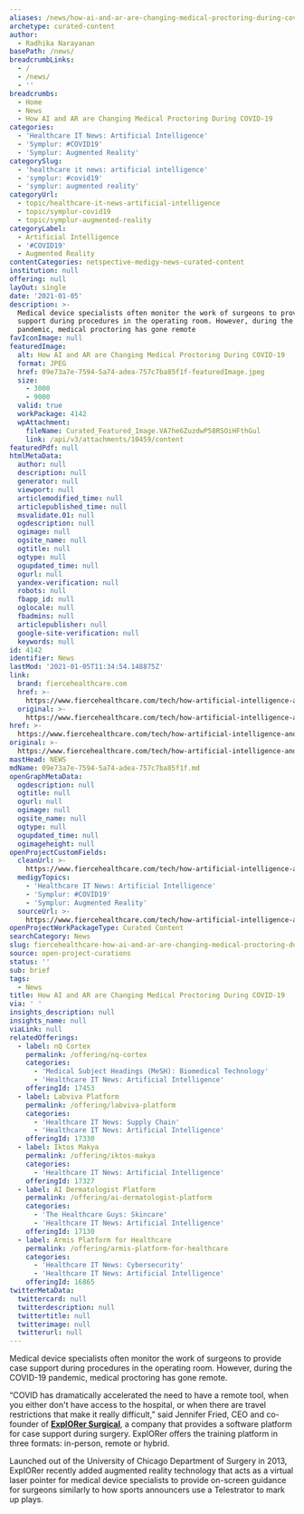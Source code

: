 ```yaml
---
aliases: /news/how-ai-and-ar-are-changing-medical-proctoring-during-covid-19
archetype: curated-content
author:
  - Radhika Narayanan
basePath: /news/
breadcrumbLinks:
  - /
  - /news/
  - ''
breadcrumbs:
  - Home
  - News
  - How AI and AR are Changing Medical Proctoring During COVID-19
categories:
  - 'Healthcare IT News: Artificial Intelligence'
  - 'Symplur: #COVID19'
  - 'Symplur: Augmented Reality'
categorySlug:
  - 'healthcare it news: artificial intelligence'
  - 'symplur: #covid19'
  - 'symplur: augmented reality'
categoryUrl:
  - topic/healthcare-it-news-artificial-intelligence
  - topic/symplur-covid19
  - topic/symplur-augmented-reality
categoryLabel:
  - Artificial Intelligence
  - '#COVID19'
  - Augmented Reality
contentCategories: netspective-medigy-news-curated-content
institution: null
offering: null
layOut: single
date: '2021-01-05'
description: >-
  Medical device specialists often monitor the work of surgeons to provide case
  support during procedures in the operating room. However, during the COVID-19
  pandemic, medical proctoring has gone remote
favIconImage: null
featuredImage:
  alt: How AI and AR are Changing Medical Proctoring During COVID-19
  format: JPEG
  href: 09e73a7e-7594-5a74-adea-757c7ba85f1f-featuredImage.jpeg
  size:
    - 3000
    - 9000
  valid: true
  workPackage: 4142
  wpAttachment:
    fileName: Curated_Featured_Image.VA7he6ZuzdwP58RSOiHFthGul
    link: /api/v3/attachments/10459/content
featuredPdf: null
htmlMetaData:
  author: null
  description: null
  generator: null
  viewport: null
  articlemodified_time: null
  articlepublished_time: null
  msvalidate.01: null
  ogdescription: null
  ogimage: null
  ogsite_name: null
  ogtitle: null
  ogtype: null
  ogupdated_time: null
  ogurl: null
  yandex-verification: null
  robots: null
  fbapp_id: null
  oglocale: null
  fbadmins: null
  articlepublisher: null
  google-site-verification: null
  keywords: null
id: 4142
identifier: News
lastMod: '2021-01-05T11:34:54.148875Z'
link:
  brand: fiercehealthcare.com
  href: >-
    https://www.fiercehealthcare.com/tech/how-artificial-intelligence-and-augmented-reality-are-changing-medical-proctoring-during-covid
  original: >-
    https://www.fiercehealthcare.com/tech/how-artificial-intelligence-and-augmented-reality-are-changing-medical-proctoring-during-covid
href: >-
  https://www.fiercehealthcare.com/tech/how-artificial-intelligence-and-augmented-reality-are-changing-medical-proctoring-during-covid
original: >-
  https://www.fiercehealthcare.com/tech/how-artificial-intelligence-and-augmented-reality-are-changing-medical-proctoring-during-covid
mastHead: NEWS
mdName: 09e73a7e-7594-5a74-adea-757c7ba85f1f.md
openGraphMetaData:
  ogdescription: null
  ogtitle: null
  ogurl: null
  ogimage: null
  ogsite_name: null
  ogtype: null
  ogupdated_time: null
  ogimageheight: null
openProjectCustomFields:
  cleanUrl: >-
    https://www.fiercehealthcare.com/tech/how-artificial-intelligence-and-augmented-reality-are-changing-medical-proctoring-during-covid
  medigyTopics:
    - 'Healthcare IT News: Artificial Intelligence'
    - 'Symplur: #COVID19'
    - 'Symplur: Augmented Reality'
  sourceUrl: >-
    https://www.fiercehealthcare.com/tech/how-artificial-intelligence-and-augmented-reality-are-changing-medical-proctoring-during-covid
openProjectWorkPackageType: Curated Content
searchCategory: News
slug: fiercehealthcare-how-ai-and-ar-are-changing-medical-proctoring-during-covid-19
source: open-project-curations
status: ''
sub: brief
tags:
  - News
title: How AI and AR are Changing Medical Proctoring During COVID-19
via: ' '
insights_description: null
insights_name: null
viaLink: null
relatedOfferings:
  - label: nQ Cortex
    permalink: /offering/nq-cortex
    categories:
      - 'Medical Subject Headings (MeSH): Biomedical Technology'
      - 'Healthcare IT News: Artificial Intelligence'
    offeringId: 17453
  - label: Labviva Platform
    permalink: /offering/labviva-platform
    categories:
      - 'Healthcare IT News: Supply Chain'
      - 'Healthcare IT News: Artificial Intelligence'
    offeringId: 17330
  - label: Iktos Makya
    permalink: /offering/iktos-makya
    categories:
      - 'Healthcare IT News: Artificial Intelligence'
    offeringId: 17327
  - label: AI Dermatologist Platform
    permalink: /offering/ai-dermatologist-platform
    categories:
      - 'The Healthcare Guys: Skincare'
      - 'Healthcare IT News: Artificial Intelligence'
    offeringId: 17130
  - label: Armis Platform for Healthcare
    permalink: /offering/armis-platform-for-healthcare
    categories:
      - 'Healthcare IT News: Cybersecurity'
      - 'Healthcare IT News: Artificial Intelligence'
    offeringId: 16865
twitterMetaData:
  twittercard: null
  twitterdescription: null
  twittertitle: null
  twitterimage: null
  twitterurl: null
---
```

<p>Medical device specialists often monitor the work of surgeons to provide case support during procedures in the operating room. However, during the COVID-19 pandemic, medical proctoring has gone remote.</p><p>“COVID has dramatically accelerated the need to have a remote tool, when you either don't have access to the hospital, or when there are travel restrictions that make it really difficult,” said Jennifer Fried, CEO and co-founder of <a href="https://explorersurgical.com/"><strong>ExplORer Surgical</strong></a>, a company that provides a software platform for case support during surgery. ExplORer offers the training platform in three formats: in-person, remote or hybrid.</p><p>Launched out of the University of Chicago Department of Surgery in 2013, ExplORer recently added augmented reality technology that acts as a virtual laser pointer for medical device specialists to provide on-screen guidance for surgeons similarly to how sports announcers use a Telestrator to mark up plays.</p><p>&nbsp;</p>